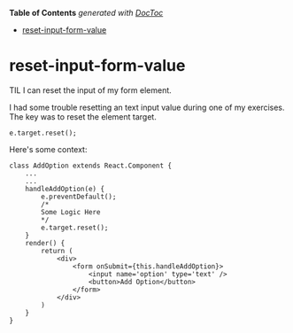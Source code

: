 <!-- START doctoc generated TOC please keep comment here to allow auto update -->
<!-- DON'T EDIT THIS SECTION, INSTEAD RE-RUN doctoc TO UPDATE -->
**Table of Contents**  *generated with [DocToc](https://github.com/thlorenz/doctoc)*

- [reset-input-form-value](#reset-input-form-value)

<!-- END doctoc generated TOC please keep comment here to allow auto update -->

# reset-input-form-value

TIL I can reset the input of my form element.

I had some trouble resetting an text input value during one of my exercises.
The key was to reset the element target.

```
e.target.reset();
```

Here's some context:
```
class AddOption extends React.Component {
    ...
    ...
    handleAddOption(e) {
        e.preventDefault();
        /* 
        Some Logic Here
        */
        e.target.reset();
    }
    render() {
        return (
            <div>
                <form onSubmit={this.handleAddOption}>
                    <input name='option' type='text' />
                    <button>Add Option</button>
                </form>
            </div>
        )
    }
}
```